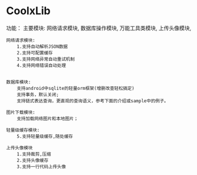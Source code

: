 # CoolxLib
功能：
    主要模块:
        网络请求模块,
        数据库操作模块,
        万能工具类模块,
        上传头像模块,
      
    
    网络请求模块:
        1.支持自动解析JSON数据
        2.支持可配置缓存
        3.支持网络异常自动重试机制
        4.支持网络错误自动处理
       
        
    数据库模块:
        支持android中sqlite的轻量orm框架(增删改查轻松搞定) 
        支持事务，默认关闭;
        支持链式表达查询，更直观的查询语义，参考下面的介绍或sample中的例子。
     
    图片下载模块:   
        支持加载网络图片和本地图片；
        
    轻量级缓存模块:
        5.支持轻量级缓存,随处缓存
        
    上传头像模块
        1.支持裁剪,压缩
        2.支持头像缓存
        3.支持一行代码上传头像
        
    

    
    
    
    
